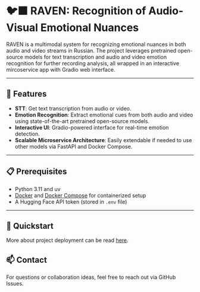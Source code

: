 # 🐦‍⬛ RAVEN: Recognition of Audio-Visual Emotional Nuances

RAVEN is a multimodal system for recognizing emotional nuances in both audio and video streams in Russian. The project leverages pretrained open-source models for text transcription and audio and video emotion recognition for further recording analysis, all wrapped in an interactive mircoservice app with Gradio web interface.

---

## 🌟 Features

- **STT**: Get text transcription from audio or video.
- **Emotion Recognition**: Extract emotional cues from both audio and video using state-of-the-art pretrained open-source models.  
- **Interactive UI**: Gradio-powered interface for real-time emotion detection.  
- **Scalable Microservice Architecture**: Easily extendable if needed to use other models via FastAPI and Docker Compose.

---

## 📋 Prerequisites

- Python 3.11 and uv
- [Docker](https://www.docker.com/) and [Docker Compose](https://docs.docker.com/compose/) for containerized setup  
- A Hugging Face API token (stored in `.env` file)  

---

## 🚀 Quickstart 

More about project deployment can be read [here](project/README.md).

## 📫 Contact
For questions or collaboration ideas, feel free to reach out via GitHub Issues.
